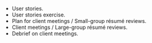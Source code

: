 * User stories.
* User stories exercise.
* Plan for client meetings / Small-group r&eacute;sum&eacute; reviews.
* Client meetings / Large-group r&eacute;sum&eacute; reviews.
* Debrief on client meetings.
